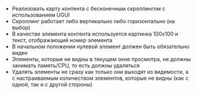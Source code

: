 * Реализовать карту контента с бесконечным скроллингом с использованием UGUI
* Скроллинг работает либо вертикально либо горизонтально (на выбор)
* В качестве элемента контента используется картинка 100x100 и текст, отображающий номер элемента
* В начальном положении нулевой элемент должен быть обязательно виден
* Элементы, которые не видны в текущем окне просмотра, не должны занимать память/CPU, то есть должны удаляться
* Удалять элементы не сразу как только они выходят из видимости, а с настраиваемым количеством элементов, которые не видны (как с одной, так и с другой стороны)
